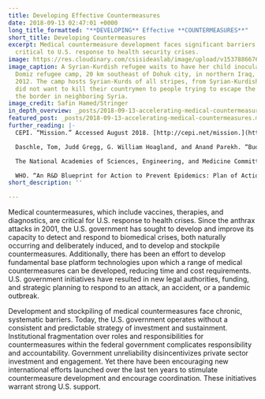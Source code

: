 ```yaml
---
title: Developing Effective Countermeasures
date: 2018-09-13 02:47:01 +0000
long_title_formatted: "**DEVELOPING** Effective **COUNTERMEASURES**"
short_title: Developing Countermeasures
excerpt: Medical countermeasure development faces significant barriers yet remains
  critical to U.S. response to health security crises.
image: https://res.cloudinary.com/csisideaslab/image/upload/v1537886676/health-commission/Developing-Countermeasures.jpg
image_caption: A Syrian-Kurdish refugee waits to have her child inoculated in the
  Domiz refugee camp, 20 km southeast of Dohuk city, in northern Iraq, on July 17,
  2012. The camp hosts Syrian-Kurds of all stripes, from Syrian-Kurdish soldiers who
  did not want to kill their countrymen to people trying to escape the violence across
  the border in neighboring Syria.
image_credit: Safin Hamed/Stringer
in_depth_overview: _posts/2018-09-13-accelerating-medical-countermeasures.md
featured_post: _posts/2018-09-13-accelerating-medical-countermeasures.md
further_reading: |-
  CEPI. “Mission.” Accessed August 2018. [http://cepi.net/mission.](http://cepi.net/mission. "http://cepi.net/mission.")

  Daschle, Tom, Judd Gregg, G. William Hoagland, and Anand Parekh. “Budgeting for Medical Countermeasures: An Ongoing Need for Preparedness.” Bipartisan Policy Center. February 2018. [https://bipartisanpolicy.org/wp-content/uploads/2018/02/BPC-Health-Budgeting-For-Medical-Countermeasures-An-Ongoing-Need-For-Preparedness.pdf.](https://bipartisanpolicy.org/wp-content/uploads/2018/02/BPC-Health-Budgeting-For-Medical-Countermeasures-An-Ongoing-Need-For-Preparedness.pdf. "https://bipartisanpolicy.org/wp-content/uploads/2018/02/BPC-Health-Budgeting-For-Medical-Countermeasures-An-Ongoing-Need-For-Preparedness.pdf.")

  The National Academies of Sciences, Engineering, and Medicine Committee on Global Health and the Future of the United States. “Global Health and the Future Role of the United States (Consensus Study Report).” The National Academies Press. 2017. [http://nationalacademies.org/hmd/reports/2017/global-health-and-the-future-role-of-the-united-states.aspx.](http://nationalacademies.org/hmd/reports/2017/global-health-and-the-future-role-of-the-united-states.aspx. "http://nationalacademies.org/hmd/reports/2017/global-health-and-the-future-role-of-the-united-states.aspx.")

  WHO. “An R&D Blueprint for Action to Prevent Epidemics: Plan of Action.” May 2016. [http://www.who.int/blueprint/about/r_d_blueprint_plan_of_action.pdf?ua=1.](http://www.who.int/blueprint/about/r_d_blueprint_plan_of_action.pdf?ua=1. "http://www.who.int/blueprint/about/r_d_blueprint_plan_of_action.pdf?ua=1.")
short_description: ''

---
```

Medical countermeasures, which include vaccines, therapies, and diagnostics, are critical for U.S. response to health crises. Since the anthrax attacks in 2001, the U.S. government has sought to develop and improve its capacity to detect and respond to biomedical crises, both naturally occurring and deliberately induced, and to develop and stockpile countermeasures. Additionally, there has been an effort to develop fundamental base platform technologies upon which a range of medical countermeasures can be developed, reducing time and cost requirements. U.S. government initiatives have resulted in new legal authorities, funding, and strategic planning to respond to an attack, an accident, or a pandemic outbreak.

Development and stockpiling of medical countermeasures face chronic, systematic barriers. Today, the U.S. government operates without a consistent and predictable strategy of investment and sustainment. Institutional fragmentation over roles and responsibilities for countermeasures within the federal government complicates responsibility and accountability. Government unreliability disincentivizes private sector investment and engagement. Yet there have been encouraging new international efforts launched over the last ten years to stimulate countermeasure development and encourage coordination. These initiatives warrant strong U.S. support.